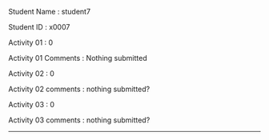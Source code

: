 Student Name : student7

Student ID : x0007

Activity 01 : 0

Activity 01 Comments : Nothing submitted

Activity 02 : 0

Activity 02 comments : nothing submitted?

Activity 03 : 0

Activity 03 comments : nothing submitted?


____

